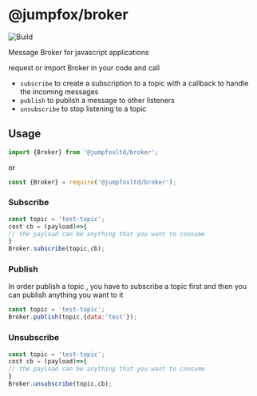 # @jumpfox/broker
![Build](https://github.com/jumpfoxltd/broker/workflows/Build/badge.svg?branch=master)

Message Broker for javascript applications

request or import Broker in your code and call 

- ```subscribe``` to create a subscription to a topic with a callback to handle the incoming messages
- ```publish``` to publish a message to other listeners
- ```unsubscribe``` to stop listening to a topic

## Usage
```javascript
import {Broker} from '@jumpfoxltd/broker';
```
or 
```javascript
const {Broker} = require('@jumpfoxltd/broker');
```
### Subscribe
```javascript
const topic = 'test-topic';
cost cb = (payload)=>{ 
// the payload can be anything that you want to consume
}
Broker.subscribe(topic,cb);
```

### Publish
In order publish a topic , you have to subscribe a topic first and then you can publish anything you want to it
```javascript
const topic = 'test-topic';
Broker.publish(topic,{data:'test'});
```

### Unsubscribe
```javascript
const topic = 'test-topic';
cost cb = (payload)=>{ 
// the payload can be anything that you want to consume
}
Broker.unsubscribe(topic,cb);
```
